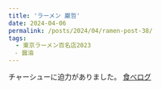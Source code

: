 ```yaml
---
title: 'ラーメン 巌哲'
date: 2024-04-06
permalink: /posts/2024/04/ramen-post-38/
tags:
  - 東京ラーメン百名店2023
　- 醤油
---
```


チャーシューに迫力がありました。
[食べログ](https://tabelog.com/tokyo/A1305/A130504/13167439/)

